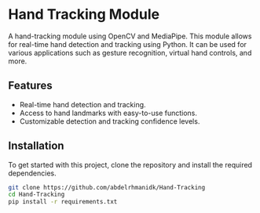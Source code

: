 # Hand Tracking Module

A hand-tracking module using OpenCV and MediaPipe. This module allows for real-time hand detection and tracking using Python. It can be used for various applications such as gesture recognition, virtual hand controls, and more.

## Features

- Real-time hand detection and tracking.
- Access to hand landmarks with easy-to-use functions.
- Customizable detection and tracking confidence levels.

## Installation

To get started with this project, clone the repository and install the required dependencies.

```bash
git clone https://github.com/abdelrhmanidk/Hand-Tracking
cd Hand-Tracking
pip install -r requirements.txt
